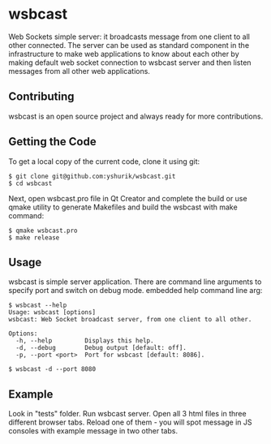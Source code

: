 # wsbcast

Web Sockets simple server: it broadcasts message from one client to all other connected.
The server can be used as standard component in the infrastructure to make web applications
to know about each other by making default web socket connection to wsbcast server and then listen
messages from all other web applications.

## Contributing

wsbcast is an open source project and always ready for more contributions.

## Getting the Code

To get a local copy of the current code, clone it using git:

    $ git clone git@github.com:yshurik/wsbcast.git
    $ cd wsbcast
    
Next, open wsbcast.pro file in Qt Creator and complete the build or use qmake utility
to generate Makefiles and build the wsbcast with make command:

    $ qmake wsbcast.pro
    $ make release
    
## Usage 

wsbcast is simple server application. There are command line arguments to specify port and switch on debug mode.
embedded help command line arg:

    $ wsbcast --help
    Usage: wsbcast [options]
    wsbcast: Web Socket broadcast server, from one client to all other.

    Options:
      -h, --help         Displays this help.
      -d, --debug        Debug output [default: off].
      -p, --port <port>  Port for wsbcast [default: 8086].

    $ wsbcast -d --port 8080
    
## Example

Look in "tests" folder. Run wsbcast server. Open all 3 html files in three different browser tabs. Reload one of them - you will spot message in JS consoles with example message in two other tabs.
